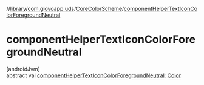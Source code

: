 //[library](../../../index.md)/[com.glovoapp.uds](../index.md)/[CoreColorScheme](index.md)/[componentHelperTextIconColorForegroundNeutral](component-helper-text-icon-color-foreground-neutral.md)

# componentHelperTextIconColorForegroundNeutral

[androidJvm]\
abstract val [componentHelperTextIconColorForegroundNeutral](component-helper-text-icon-color-foreground-neutral.md): [Color](https://developer.android.com/reference/kotlin/androidx/compose/ui/graphics/Color.html)
